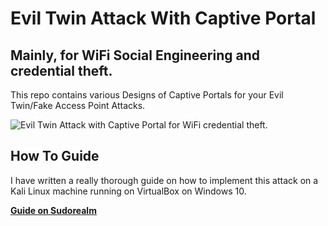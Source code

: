 # Evil Twin Attack With Captive Portal 
## Mainly, for WiFi Social Engineering and credential theft. 

This repo contains various Designs of Captive Portals for your Evil Twin/Fake Access Point Attacks.

![Evil Twin Attack with Captive Portal for WiFi credential theft.](https://i.imgur.com/YRhKYuT.png)

## How To Guide
I have written a really thorough guide on how to implement this attack on a Kali Linux machine running on VirtualBox on Windows 10. 


**[Guide on Sudorealm](https://sudorealm.com/blog/evil-twin-attack-guide)**

